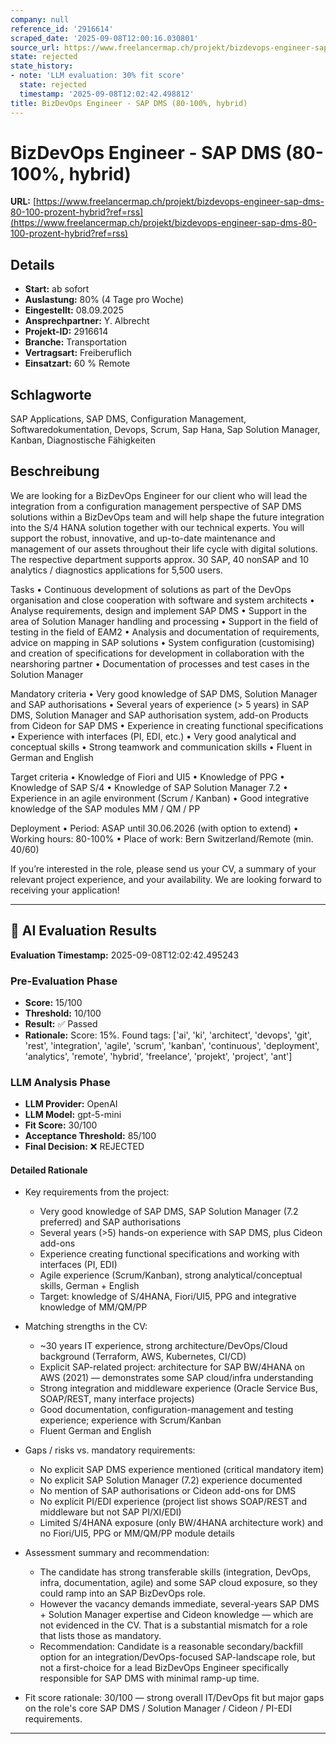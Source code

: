```yaml
---
company: null
reference_id: '2916614'
scraped_date: '2025-09-08T12:00:16.030801'
source_url: https://www.freelancermap.ch/projekt/bizdevops-engineer-sap-dms-80-100-prozent-hybrid?ref=rss
state: rejected
state_history:
- note: 'LLM evaluation: 30% fit score'
  state: rejected
  timestamp: '2025-09-08T12:02:42.498812'
title: BizDevOps Engineer - SAP DMS (80-100%, hybrid)
---
```



# BizDevOps Engineer - SAP DMS (80-100%, hybrid)
**URL:** [https://www.freelancermap.ch/projekt/bizdevops-engineer-sap-dms-80-100-prozent-hybrid?ref=rss](https://www.freelancermap.ch/projekt/bizdevops-engineer-sap-dms-80-100-prozent-hybrid?ref=rss)
## Details
- **Start:** ab sofort
- **Auslastung:** 80% (4 Tage pro Woche)
- **Eingestellt:** 08.09.2025
- **Ansprechpartner:** Y. Albrecht
- **Projekt-ID:** 2916614
- **Branche:** Transportation
- **Vertragsart:** Freiberuflich
- **Einsatzart:** 60
                                                % Remote

## Schlagworte
SAP Applications, SAP DMS, Configuration Management, Softwaredokumentation, Devops, Scrum, Sap Hana, Sap Solution Manager, Kanban, Diagnostische Fähigkeiten

## Beschreibung
We are looking for a BizDevOps Engineer for our client who will lead the integration from a configuration management perspective of SAP DMS solutions within a BizDevOps team and will help shape the future integration into the S/4 HANA solution together with our technical experts. You will support the robust, innovative, and up-to-date maintenance and management of our assets throughout their life cycle with digital solutions. The respective department supports approx. 30 SAP, 40 nonSAP and 10 analytics / diagnostics applications for 5,500 users.

Tasks
• Continuous development of solutions as part of the DevOps organisation and close cooperation with software and system architects
• Analyse requirements, design and implement SAP DMS
• Support in the area of Solution Manager handling and processing
• Support in the field of testing in the field of EAM2
• Analysis and documentation of requirements, advice on mapping in SAP solutions
• System configuration (customising) and creation of specifications for development in collaboration with the nearshoring partner
• Documentation of processes and test cases in the Solution Manager

Mandatory criteria
• Very good knowledge of SAP DMS, Solution Manager and SAP authorisations
• Several years of experience (> 5 years) in SAP DMS, Solution Manager and SAP authorisation system, add-on Products from Cideon for SAP DMS
• Experience in creating functional specifications
• Experience with interfaces (PI, EDI, etc.)
• Very good analytical and conceptual skills
• Strong teamwork and communication skills
• Fluent in German and English

Target criteria
• Knowledge of Fiori and UI5
• Knowledge of PPG
• Knowledge of SAP S/4
• Knowledge of SAP Solution Manager 7.2
• Experience in an agile environment (Scrum / Kanban)
• Good integrative knowledge of the SAP modules MM / QM / PP

Deployment
• Period: ASAP until 30.06.2026 (with option to extend)
• Working hours: 80-100%
• Place of work: Bern Switzerland/Remote (min. 40/60)

If you’re interested in the role, please send us your CV, a summary of your relevant project experience, and your availability. We are looking forward to receiving your application!

---

## 🤖 AI Evaluation Results

**Evaluation Timestamp:** 2025-09-08T12:02:42.495243

### Pre-Evaluation Phase
- **Score:** 15/100
- **Threshold:** 10/100
- **Result:** ✅ Passed
- **Rationale:** Score: 15%. Found tags: ['ai', 'ki', 'architect', 'devops', 'git', 'rest', 'integration', 'agile', 'scrum', 'kanban', 'continuous', 'deployment', 'analytics', 'remote', 'hybrid', 'freelance', 'projekt', 'project', 'ant']

### LLM Analysis Phase
- **LLM Provider:** OpenAI
- **LLM Model:** gpt-5-mini
- **Fit Score:** 30/100
- **Acceptance Threshold:** 85/100
- **Final Decision:** ❌ REJECTED

#### Detailed Rationale
- Key requirements from the project:
  - Very good knowledge of SAP DMS, SAP Solution Manager (7.2 preferred) and SAP authorisations
  - Several years (>5) hands-on experience with SAP DMS, plus Cideon add-ons
  - Experience creating functional specifications and working with interfaces (PI, EDI)
  - Agile experience (Scrum/Kanban), strong analytical/conceptual skills, German + English
  - Target: knowledge of S/4HANA, Fiori/UI5, PPG and integrative knowledge of MM/QM/PP

- Matching strengths in the CV:
  - ~30 years IT experience, strong architecture/DevOps/Cloud background (Terraform, AWS, Kubernetes, CI/CD)
  - Explicit SAP-related project: architecture for SAP BW/4HANA on AWS (2021) — demonstrates some SAP cloud/infra understanding
  - Strong integration and middleware experience (Oracle Service Bus, SOAP/REST, many interface projects)
  - Good documentation, configuration-management and testing experience; experience with Scrum/Kanban
  - Fluent German and English

- Gaps / risks vs. mandatory requirements:
  - No explicit SAP DMS experience mentioned (critical mandatory item)
  - No explicit SAP Solution Manager (7.2) experience documented
  - No mention of SAP authorisations or Cideon add-ons for DMS
  - No explicit PI/EDI experience (project list shows SOAP/REST and middleware but not SAP PI/XI/EDI)
  - Limited S/4HANA exposure (only BW/4HANA architecture work) and no Fiori/UI5, PPG or MM/QM/PP module details

- Assessment summary and recommendation:
  - The candidate has strong transferable skills (integration, DevOps, infra, documentation, agile) and some SAP cloud exposure, so they could ramp into an SAP BizDevOps role.
  - However the vacancy demands immediate, several-years SAP DMS + Solution Manager expertise and Cideon knowledge — which are not evidenced in the CV. That is a substantial mismatch for a role that lists those as mandatory.
  - Recommendation: Candidate is a reasonable secondary/backfill option for an integration/DevOps-focused SAP-landscape role, but not a first-choice for a lead BizDevOps Engineer specifically responsible for SAP DMS with minimal ramp-up time.

- Fit score rationale: 30/100 — strong overall IT/DevOps fit but major gaps on the role's core SAP DMS / Solution Manager / Cideon / PI-EDI requirements.

---
